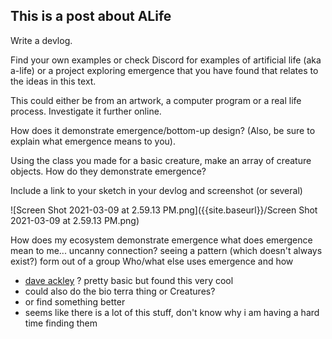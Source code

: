## This is a post about ALife


Write a devlog.

Find your own examples or check Discord for examples of artificial life (aka a-life) or a project exploring emergence that you have found that relates to the ideas in this text. 

This could either be from an artwork, a computer program or a real life process. Investigate it further online. 

How does it demonstrate emergence/bottom-up design? (Also, be sure to explain what emergence means to you).

Using the class you made for a basic creature, make an array of creature objects. How do they demonstrate emergence?

Include a link to your sketch in your devlog and screenshot (or several)

![Screen Shot 2021-03-09 at 2.59.13 PM.png]({{site.baseurl}}/Screen Shot 2021-03-09 at 2.59.13 PM.png)

How does my ecosystem demonstrate emergence
what does emergence mean to me... uncanny connection? seeing a pattern (which doesn't always exist?) form out of a group
Who/what else uses emergence and how
- [dave ackley](https://www.youtube.com/watch?v=YJRRu4dJnTI) ? pretty basic but found this very cool
- could also do the bio terra thing or Creatures?
- or find something better
- seems like there is a lot of this stuff, don't know why i am having a hard time finding them


